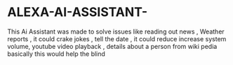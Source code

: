 # ALEXA-AI-ASSISTANT-
This Ai Assistant was made to solve issues like reading out news , Weather reports , it could crake jokes , tell the date , it could reduce increase system volume, youtube video playback , details about a person from wiki pedia basically this would help the blind
